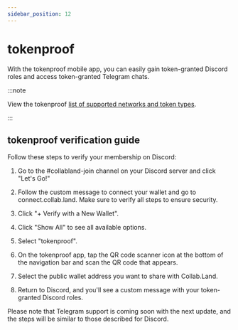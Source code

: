 ```yaml
---
sidebar_position: 12
---
```


# tokenproof

With the tokenproof mobile app, you can easily gain token-granted Discord roles and access token-granted Telegram chats.

:::note

View the tokenproof [list of supported networks and token types](https://docs.tokenproof.xyz/documentation/for-verifiers/blockchain-and-contract-support).

:::

## tokenproof verification guide

Follow these steps to verify your membership on Discord:

1. Go to the #collabland-join channel on your Discord server and click "Let's Go!"

2. Follow the custom message to connect your wallet and go to connect.collab.land. Make sure to verify all steps to ensure security.

3. Click "+ Verify with a New Wallet".

4. Click "Show All" to see all available options.

5. Select "tokenproof".

6. On the tokenproof app, tap the QR code scanner icon at the bottom of the navigation bar and scan the QR code that appears.

7. Select the public wallet address you want to share with Collab.Land.

8. Return to Discord, and you'll see a custom message with your token-granted Discord roles.

Please note that Telegram support is coming soon with the next update, and the steps will be similar to those described for Discord.
